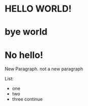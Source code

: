 # HELLO WORLD!

# bye world

# No hello!
 New Paragraph. 
 not a new paragraph
 
 List:
 - one 
 - two
 - three
    continue
